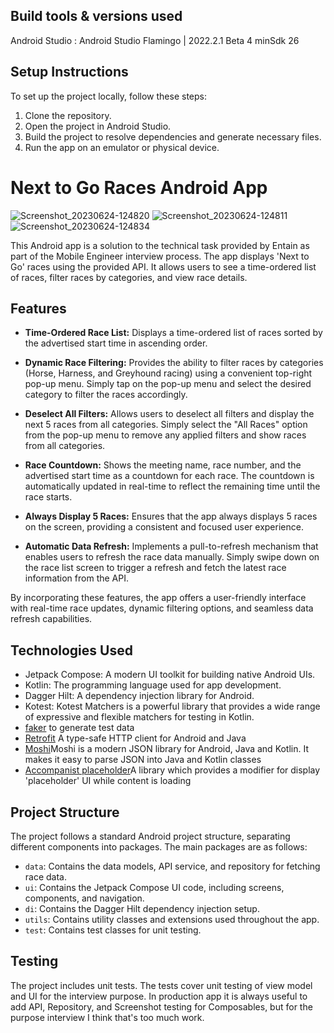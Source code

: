 ## Build tools & versions used

Android Studio : Android Studio Flamingo | 2022.2.1 Beta 4
minSdk 26

## Setup Instructions

To set up the project locally, follow these steps:

1. Clone the repository.
2. Open the project in Android Studio.
3. Build the project to resolve dependencies and generate necessary files.
4. Run the app on an emulator or physical device.

# Next to Go Races Android App
![Screenshot_20230624-124820](https://github.com/Swapnil2727/NextRaces/assets/39974969/2e376dd0-bade-4a63-8cba-248c6da2f169) ![Screenshot_20230624-124811](https://github.com/Swapnil2727/NextRaces/assets/39974969/ff9d2b8a-a8d9-48c0-9463-c24df48c61cd) ![Screenshot_20230624-124834](https://github.com/Swapnil2727/NextRaces/assets/39974969/e35f2683-f5a5-4f85-b704-cf806702d106)

This Android app is a solution to the technical task provided by Entain as part of the Mobile
Engineer interview process. The app displays 'Next to Go' races using the provided API. It allows
users to see a time-ordered list of races, filter races by categories, and view race details.

## Features

- **Time-Ordered Race List:** Displays a time-ordered list of races sorted by the advertised start
  time in ascending order.

- **Dynamic Race Filtering:** Provides the ability to filter races by categories (Horse, Harness,
  and Greyhound racing) using a convenient top-right pop-up menu. Simply tap on the pop-up menu and
  select the desired category to filter the races accordingly.

- **Deselect All Filters:** Allows users to deselect all filters and display the next 5 races from
  all categories. Simply select the "All Races" option from the pop-up menu to remove any applied
  filters and show races from all categories.

- **Race Countdown:** Shows the meeting name, race number, and the advertised start time as a
  countdown for each race. The countdown is automatically updated in real-time to reflect the
  remaining time until the race starts.

- **Always Display 5 Races:** Ensures that the app always displays 5 races on the screen, providing
  a consistent and focused user experience.

- **Automatic Data Refresh:** Implements a pull-to-refresh mechanism that enables users to refresh
  the race data manually. Simply swipe down on the race list screen to trigger a refresh and fetch
  the latest race information from the API.

By incorporating these features, the app offers a user-friendly interface with real-time race
updates, dynamic filtering options, and seamless data refresh capabilities.

## Technologies Used

- Jetpack Compose: A modern UI toolkit for building native Android UIs.
- Kotlin: The programming language used for app development.
- Dagger Hilt: A dependency injection library for Android.
- Kotest: Kotest Matchers is a powerful library that provides a wide range of expressive and
  flexible matchers for testing in Kotlin.
- [faker](https://github.com/serpro69/kotlin-faker) to generate test data
- [Retrofit](https://square.github.io/retrofit/) A type-safe HTTP client for Android and Java
- [Moshi](https://github.com/square/moshi)Moshi is a modern JSON library for Android, Java and
  Kotlin. It makes it easy to parse JSON into Java and Kotlin classes
- [Accompanist placeholder](https://google.github.io/accompanist/placeholder/)A library which
  provides a modifier for display 'placeholder' UI while content is loading

## Project Structure

The project follows a standard Android project structure, separating different components into
packages. The main packages are as follows:

- `data`: Contains the data models, API service, and repository for fetching race data.
- `ui`: Contains the Jetpack Compose UI code, including screens, components, and navigation.
- `di`: Contains the Dagger Hilt dependency injection setup.
- `utils`: Contains utility classes and extensions used throughout the app.
- `test`: Contains test classes for unit testing.

## Testing

The project includes unit tests. The tests cover unit testing of view model and UI for the interview
purpose. In production app it is always useful to add API, Repository, and Screenshot testing for
Composables, but for the purpose interview I think that's too much work.
